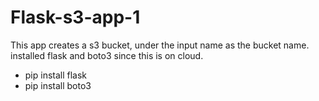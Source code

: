 # Flask-s3-app-1
This app creates a s3 bucket, under the input name as the bucket name.
installed flask and boto3 since this is on cloud.
* pip install flask
* pip install boto3
